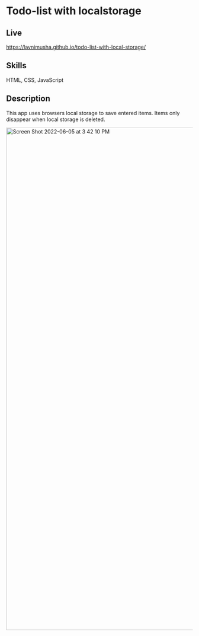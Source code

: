 # Todo-list with localstorage

## Live
https://lavnimusha.github.io/todo-list-with-local-storage/

## Skills
HTML, CSS, JavaScript

## Description
This app uses browsers local storage to save entered items. Items only disappear when local storage is deleted.

<img width="1355" alt="Screen Shot 2022-06-05 at 3 42 10 PM" src="https://user-images.githubusercontent.com/40901373/172073685-bb1e548d-aed3-4b14-acca-893055057cb6.png">
